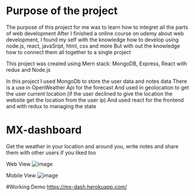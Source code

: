 # Purpose of the project

The purpose of this project for me was to learn how to integret all the parts of web development
After I finished a online course on udemy about web development, 
I found my self with the knowledge how to develop using node.js, react, javaSript, html, css and more
But with out the knowledge how to connect them all together to a single project

This project was created using Mern stack: MongoDB, Express, React with redux and Node.js

In this project I used MongoDb to store the user data and notes data
There is a use in OpenWeather Api for the forecast
And used in geolocation to get the user current location (if the user declined to give the location the website get the location from the user ip)
And used react for the frontend  and with redux to managing the state


# MX-dashboard

Get the weather in your location and around you, write notes and share them with other users if you liked too

Web View
![image](https://user-images.githubusercontent.com/88085119/139455160-48d70bca-2d6c-411b-b9b7-d1977d37af9a.png)

Mobile View
![image](https://user-images.githubusercontent.com/88085119/139455245-b6852cb6-6b45-4b81-86ac-3b1586cbee1f.png)


#Working Demo
https://mx-dash.herokuapp.com/




